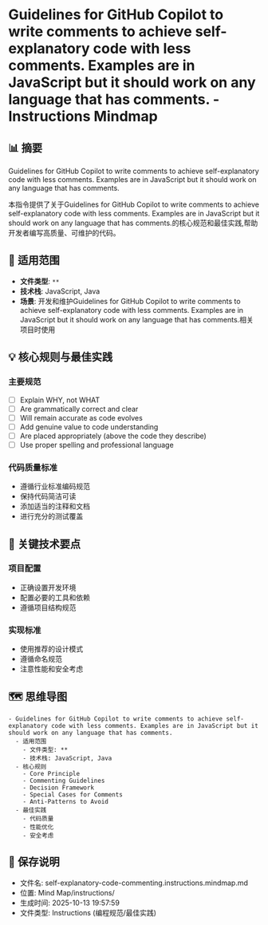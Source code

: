 # Guidelines for GitHub Copilot to write comments to achieve self-explanatory code with less comments. Examples are in JavaScript but it should work on any language that has comments. - Instructions Mindmap

## 📊 摘要
Guidelines for GitHub Copilot to write comments to achieve self-explanatory code with less comments. Examples are in JavaScript but it should work on any language that has comments.

本指令提供了关于Guidelines for GitHub Copilot to write comments to achieve self-explanatory code with less comments. Examples are in JavaScript but it should work on any language that has comments.的核心规范和最佳实践,帮助开发者编写高质量、可维护的代码。

## 🎯 适用范围
- **文件类型**: `**`
- **技术栈**: JavaScript, Java
- **场景**: 开发和维护Guidelines for GitHub Copilot to write comments to achieve self-explanatory code with less comments. Examples are in JavaScript but it should work on any language that has comments.相关项目时使用

## 💡 核心规则与最佳实践

### 主要规范
- [ ] Explain WHY, not WHAT
- [ ] Are grammatically correct and clear
- [ ] Will remain accurate as code evolves
- [ ] Add genuine value to code understanding
- [ ] Are placed appropriately (above the code they describe)
- [ ] Use proper spelling and professional language

### 代码质量标准
- 遵循行业标准编码规范
- 保持代码简洁可读
- 添加适当的注释和文档
- 进行充分的测试覆盖

## 📝 关键技术要点

### 项目配置
- 正确设置开发环境
- 配置必要的工具和依赖
- 遵循项目结构规范

### 实现标准
- 使用推荐的设计模式
- 遵循命名规范
- 注意性能和安全考虑

## 🗺️ 思维导图

```mindmap
- Guidelines for GitHub Copilot to write comments to achieve self-explanatory code with less comments. Examples are in JavaScript but it should work on any language that has comments.
  - 适用范围
    - 文件类型: **
    - 技术栈: JavaScript, Java
  - 核心规则
    - Core Principle
    - Commenting Guidelines
    - Decision Framework
    - Special Cases for Comments
    - Anti-Patterns to Avoid
  - 最佳实践
    - 代码质量
    - 性能优化
    - 安全考虑
```

## 💾 保存说明
- 文件名: self-explanatory-code-commenting.instructions.mindmap.md
- 位置: Mind Map/instructions/
- 生成时间: 2025-10-13 19:57:59
- 文件类型: Instructions (编程规范/最佳实践)
